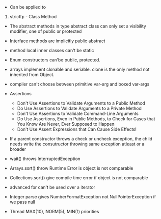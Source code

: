 
- Can be applied to 
1. strictfp - Class Method


- The abstract methods in type abstract class can only set a visibility modifier, one of public or protected
- Interface methods are implicitly public abstract
- method local inner classes can't be static


- Enum constructors can'be public, protected. 
- arrays implement clonable and seriable. clone is the only method not inherited from Object.


- compiler can't choose between primitive var-arg and boxed var-args
- Assertions
   - Don't Use Assertions to Validate Arguments to a Public Method
   - Do Use Assertions to Validate Arguments to a Private Method
   - Don't Use Assertions to Validate Command-Line Arguments
   - Do Use Assertions, Even in Public Methods, to Check for Cases that You Know Are Never, Ever Supposed to Happen
   - Don't Use Assert Expressions that Can Cause Side Effects!


- If a parent constructor throws a check or uncheck exception, the child needs write the consutructor throwing same exception atleast or a broader

- wait() throws InterruptedException

- Arrays.sort() throw Runtime Error is object is not comparable
- Collections.sort() give compile time error if object is not comparable

- advanced for can't be used over a iterator

- Integer parse gives NumberFormatException not NullPointerException if we pass null

- Thread MAX(10), NORM(5), MIN(1) priorities

